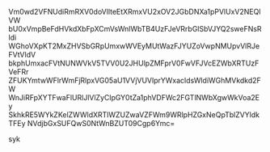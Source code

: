 Vm0wd2VFNUdiRmRXV0doVllteEtXRmxVU2xOV2JGbDNXa1pPVlUxV2NEQlVW
bU0xVmpBeFdHVkdXbFpXCmVsWnlWbTB4UzFJeVRrbGlSbVJYQ2sweFNsRldi
WGhoVXpKT2MxZHVSbGRpUmxwWVEyMUtWazFJYUZoVwpNMUpvVlRJeFVtVldV
bkphUmxacFVtNUNWVkV5TVV0U2JHUlpZMFprV0FwVFJVcEZWbXRTUzFVeFRr
ZFUKYmtwWFlrWmFjRlpxVG05aU1VVjVUVlprYWxacldsWldiWGhMVkdkd2FW
WnJiRFpXYTFwaFlURlJlVlZyClpGY0tZa1phVDFWc2FGTlNWbXgwWkVoa2Ey
SkhkRE5WYkZKelZWWldXRTlWZUZwaVZFWm9WRlpHZGxNeQpTblZVYldkTFEy
NVdjbGxSUFQwS0NtWnBZUT09Cgp6Ymc=

syk
